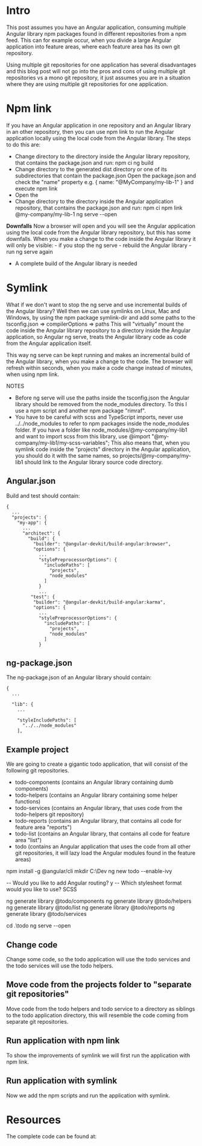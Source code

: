 # Intro

This post assumes you have an Angular application, consuming multiple Angular library npm packages found in different repositories from a npm feed. This can for example occur, when you divide a large Angular application into feature areas, where each feature area has its own git repository.

Using multiple git repositories for one application has several disadvantages and this blog post will not go into the pros and cons of using multiple git repositories vs a mono git repository, it just assumes you are in a situation where they are using multiple git repositories for one application.

# Npm link

If you have an Angular application in one repository and an Angular library in an other repository, then you can use npm link to run the Angular application locally using the local code from the Angular library.
The steps to do this are:

- Change directory to the directory inside the Angular library repository, that contains the package.json and run:
  npm ci
  ng build
- Change directory to the generated dist directory or one of its subdirectories that contain the package.json
  Open the package.json and check the "name" property e.g. { name: "@MyCompany/my-lib-1" } and execute
  npm link
- Open the
- Change directory to the directory inside the Angular application repository, that contains the package.json and run:
  npm ci
  npm link @my-company/my-lib-1
  ng serve --open

**Downfalls**
Now a browser will open and you will see the Angular application using the local code from the Angular library repository, but this has some downfalls.
When you make a change to the code inside the Angular library it will only be visible: - if you stop the ng serve - rebuild the Angular library - run ng serve again

- A complete build of the Angular library is needed

# Symlink

What if we don't want to stop the ng serve and use incremental builds of the Angular library?
Well then we can use symlinks on Linux, Mac and Windows, by using the npm package symlink-dir and add some paths to the tsconfig.json => compilerOptions => paths
This will "virtually" mount the code inside the Angular library repository to a directory inside the Angular application, so Angular ng serve, treats the Angular library code as code from the Angular application itself.

This way ng serve can be kept running and makes an incremental build of the Angular library, when you make a change to the code.
The browser will refresh within seconds, when you make a code change instead of minutes, when using npm link.

NOTES

- Before ng serve will use the paths inside the tsconfig.json the Angular library should be removed from the node_modules directory. To this I use a npm script and another npm package "rimraf".
- You have to be careful with scss and TypeScript imports, never use ../../node_modules to refer to npm packages inside the node_modules folder.
  If you have a folder like node_modules/@my-company/my-lib1 and want to import scss from this library, use @import "@my-company/my-lib1/my-scss-variables";
  This also means that, when you symlink code inside the "projects" directory in the Angular application, you should do it with the same names, so
  projects/@my-company/my-lib1 should link to the Angular library source code directory.

## Angular.json

Build and test should contain:

```
{
  ...
  "projects": {
    "my-app": {
      ...
      "architect": {
        "build": {
          "builder": "@angular-devkit/build-angular:browser",
          "options": {
            ...
            "stylePreprocessorOptions": {
              "includePaths": [
                "projects",
                "node_modules"
              ]
            }
            ...
         "test": {
          "builder": "@angular-devkit/build-angular:karma",
          "options": {
            ...
            "stylePreprocessorOptions": {
              "includePaths": [
                "projects",
                "node_modules"
              ]
            }
```

## ng-package.json

The ng-package.json of an Angular library should contain:

```
{
  ...

  "lib": {
    ...

    "styleIncludePaths": [
      "../../node_modules"
    ],
```

## Example project

We are going to create a gigantic todo application, that will consist of the following git repositories.

- todo-components (contains an Angular library containing dumb components)
- todo-helpers (contains an Angular library containing some helper functions)
- todo-services (contains an Angular library, that uses code from the todo-helpers git repository)
- todo-reports (contains an Angular library, that contains all code for feature area "reports")
- todo-list (contains an Angular library, that contains all code for feature area "list")
- todo (contains an Angular application that uses the code from all other git repositories, it will lazy load the Angular modules found in the feature areas)

npm install -g @angular/cli
mkdir C:\Dev
ng new todo --enable-ivy

-- Would you like to add Angular routing? y
-- Which stylesheet format would you like to use? SCSS

ng generate library @todo/components
ng generate library @todo/helpers
ng generate library @todo/list
ng generate library @todo/reports
ng generate library @todo/services

cd .\todo
ng serve --open

## Change code

Change some code, so the todo application will use the todo services and the todo services will use the todo helpers.

## Move code from the projects folder to "separate git repositories"

Move code from the todo helpers and todo service to a directory as siblings to the todo application directory, this will resemble the code coming from separate git repositories.

## Run application with npm link

To show the improvements of symlink we will first run the application with npm link.

## Run application with symlink

Now we add the npm scripts and run the application with symlink.

# Resources

The complete code can be found at:
